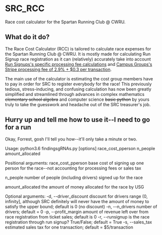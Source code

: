 # SRC_RCC
Race cost calculator for the Spartan Running Club @ CWRU.

## What do it do?
The Race Cost Calculator (RCC) is tailored to calculate race expenses for the Spartan Running Club @ CWRU. It is mostly made for calculating Run Signup race registration as it can (relatively) accurately take into account [Run Signups's specific processing fee calculations](https://info.runsignup.com/pricing/) and [Campus Groups's Stripe processing fee of 2.9% + $0.3 per transaction](https://case.edu/studentlife/services/campusgroups/online-payments).

The main use of the calculator is estimating the cost group members have to pay in order for SRC to register everybody for the race! This previously tedious, stress-inducing, and confusing calculation has now been greatly simplified and streamlined through advances in complex mathematics ~~elementary school algebra~~ and computer science ~~basic python~~ by yours truly to take the guesswork and headache out of the SRC treasurer's job.

## Hurry up and tell me how to use it--I need to go for a run
Okay, Forrest, gosh I'll tell you how--it'll only take a minute or two.

Usage: python3.6 findingsgRNAs.py [options] race_cost_pperson n_people amount_allocated

Positional arguments:
race_cost_pperson       base cost of signing up one person for the race--not accounting for processing fees or sales tax

n_people                number of people (including drivers) signed up for the race

amount_allocated        the amount of money allocated for the race by USG

Optional arguments:
-d, --driver_discount   discount for drivers range (0, infinity], although SRC definitely will never have the amount of money to satisfy the upper bound; default is 0 (no discount)
-n, --n_drivers         number of drivers; default = 0
-p, --profit_margin     amount of revenue left over from race registration from ticket sales; default is 0
-r, --runsignup         is the race registration through run signup? True/False; default = True
-s, --sales_tax         estimated sales tax for one transaction; default = $5/transaction
